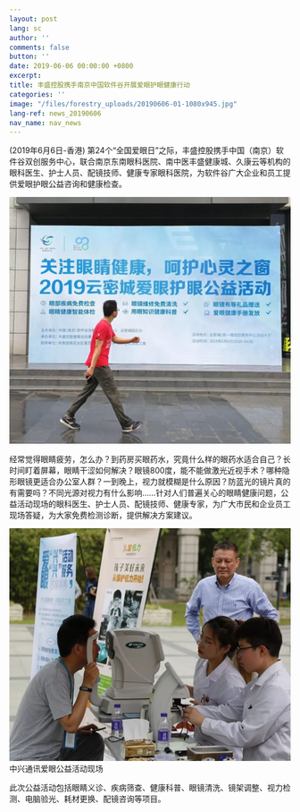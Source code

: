 ```yaml
---
layout: post
lang: sc
author: ''
comments: false
button: ''
date: 2019-06-06 00:00:00 +0800
excerpt: 
title: 丰盛控股携手南京中国软件谷开展爱眼护眼健康行动
categories: ''
image: "/files/forestry_uploads/20190606-01-1080x945.jpg"
lang-ref: news_20190606
nav_name: nav_news
---
```

(2019年6月6日-香港) 第24个“全国爱眼日”之际，丰盛控股携手中国（南京）软件谷双创服务中心，联合南京东南眼科医院、南中医丰盛健康城、久康云等机构的眼科医生、护士人员、配镜技师、健康专家眼科医院，为软件谷广大企业和员工提供爱眼护眼公益咨询和健康检查。

![](/files/forestry_uploads/20190606-01-1080x945.jpg)

经常觉得眼睛疲劳，怎么办？到药房买眼药水，究竟什么样的眼药水适合自己？长时间盯着屏幕，眼睛干涩如何解决？眼镜800度，能不能做激光近视手术？哪种隐形眼镜更适合办公室人群？一到晚上，视力就模糊是什么原因？防蓝光的镜片真的有需要吗？不同光源对视力有什么影响……针对人们普遍关心的眼睛健康问题，公益活动现场的眼科医生、护士人员、配镜技师、健康专家，为广大市民和企业员工现场答疑，为大家免费检测诊断，提供解决方案建议。

![](/files/forestry_uploads/20190606-02-865x714.jpg)中兴通讯爱眼公益活动现场

此次公益活动包括眼睛义诊、疾病筛查、健康科普、眼镜清洗、镜架调整、视力检测、电脑验光、耗材更换、配镜咨询等项目。